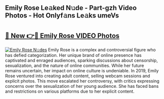 ## Emily Rose Le𝚊ked N𝚞de - Part-gzh Video Photos - Hot Onlyf𝚊ns Le𝚊ks umeVs

# <h2><a href="http://ac20890.deff.icu/?id=Emily+Rose">🔗 New 👉🔴 Emily Rose VIDEO Photos</a></h2>

[![Emily Rose N𝚞des](https://i.imgur.com/rIISA9y.gif)](http://ac20890.deff.icu/?id=Emily+Rose)
Emily Rose is a complex and controversial figure who has defied categorization. Her unique brand of online presence has captivated and enraged audiences, sparking discussions about censorship, sexualization, and the nature of online communities. While her future remains uncertain, her impact on online culture is undeniable. In 2019, Emily Rose ventured into creating adult content, selling webcam sessions and explicit photos. This move escalated her controversy, with critics expressing concerns over the sexualization of her young audience. She has faced bans and restrictions on various platforms due to her explicit content.
